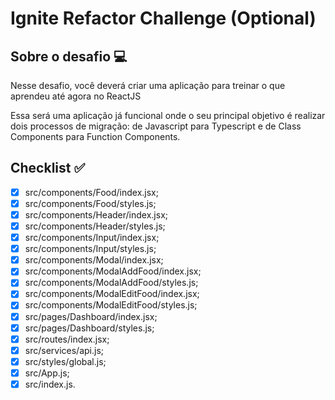 # Ignite Refactor Challenge (Optional)

## Sobre o desafio 💻

Nesse desafio, você deverá criar uma aplicação para treinar o que aprendeu até agora no ReactJS

Essa será uma aplicação já funcional onde o seu principal objetivo é realizar dois processos de migração: de Javascript para Typescript e de Class Components para Function Components.

## Checklist ✅

- [x] src/components/Food/index.jsx;
- [x] src/components/Food/styles.js;
- [x] src/components/Header/index.jsx;
- [x] src/components/Header/styles.js;
- [x] src/components/Input/index.jsx;
- [x] src/components/Input/styles.js;
- [x] src/components/Modal/index.jsx;
- [x] src/components/ModalAddFood/index.jsx;
- [x] src/components/ModalAddFood/styles.js;
- [x] src/components/ModalEditFood/index.jsx;
- [x] src/components/ModalEditFood/styles.js;
- [x] src/pages/Dashboard/index.jsx;
- [x] src/pages/Dashboard/styles.js;
- [x] src/routes/index.jsx;
- [x] src/services/api.js;
- [x] src/styles/global.js;
- [x] src/App.js;
- [x] src/index.js.